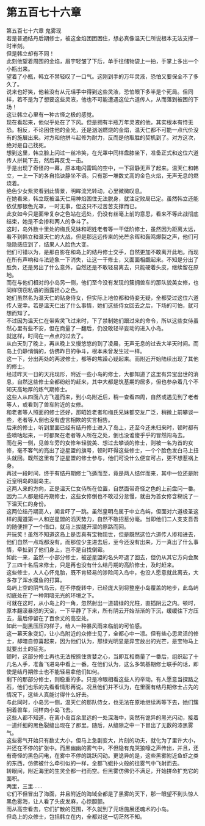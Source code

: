 # 第五百七十六章

第五百七十六章 鬼雾现\
若是普通结丹后期修士，被这金焰团团困住，想必真像温天仁所说根本无法支撑一时半刻。\
但是韩立却有不同！\
此刻他望着周围的金焰，眉宇轻皱了下后，单手往储物袋上一拍，手掌上多出一个小瓶出来。\
望着了小瓶，韩立不禁轻叹了一口气。这刚到手的万年灵液，恐怕又要保全不了多久了。\
说来也好笑，他若没有从元瑶手中得到这些灵液，恐怕眼下多半是个死局。但同样，若不是为了想要这些灵液，他也不可能遭遇这位六道传人，从而落到被困的下场！\
这让韩立心里有一种古怪之极的感觉。\
现在看起来，他似乎处在了下风。但是拥有半瓶万年灵液的他，其实根本有恃无恐。相反，不论困住他的金光，还是汹汹燃烧的金焰，温天仁都不可能一点代价没有的施展出来。对方和他拼斗起修为耐力，反而是他取胜的契机到了。对方这次，绝对是自己找死。\
想到这里，韩立脸上闪过一丝冷笑，在光罩中同样盘膝坐下，准备正式和这位六道传人拼耗下去，然后再反戈一击。\
于是出现了奇怪的一幕，原本电闪雷鸣的空中，一下寂静无声了起来。温天仁和韩立，一上一下的各自掐诀静坐不语。只有那一堆数丈高的金色火焰，无声无息的燃烧着。\
绝色少女紫灵看到此情景，明眸流光转动，心里微微叹息。\
在她看来，韩立既被温天仁用神焰困住无法脱身，就注定败局已定。虽然韩立还能依仗那银色光罩，一时无事，但这只不过苦苦支撑而已。\
此女如今只是面带复杂之色站在远处，仍没有丝毫上前的意思，看来不等此战彻底结束，她是不会掺和两人的争斗了。\
这时，岛外数十里处的梅氏兄妹和昭姓老者等一干低阶修士，虽然因为距离太远，看不到韩立和温天仁的大战，但是那远远传来的光芒余晖和轰鸣爆裂之声，他们可隐隐感应到了，结果人人脸色大变。\
他们可错以为，是那白影在和岛上的结丹修士交手，自然更加不敢离开此地。而现在所有声响和斗法迹象一下消失，让这一干修士，又面面相觑起来。不知是分出了胜负，还是另出了什么意外，自然还是不敢轻易离去，只能硬着头皮，继续留在原地。\
而在与他们相对的小岛另一侧，他们至今没有发现的簇拥兽车的那队貌美女修，也同样窃窃私语的面露担心之色。\
她们虽然名为温天仁的贴身侍女，但实际上地位都和侍妾无疑，全都受过这位六道传人宠幸。若是温天仁出了什么事情，她们这些侍女回去之后，下场的可怕，就可想而知了。\
不过因为温天仁在带紫灵飞过来时，下了禁制她们跟过来的命令，所以这些女侍虽然心里有些不安，但在商量了一翻后，仍没敢轻举妄动的进入小岛。\
就这样，时间在一点点的过去了。\
从白天到了晚上，再从晚上又慢悠悠的到了凌晨，无声无息的过去大半天时间。而岛上仍静悄悄的，仿佛昨日的争斗，根本未曾发生过一样。\
这一下，分出两处的两波修士，都等的焦躁心疑起来。而附近开始陆续出现了其他的修士。\
经过昨天一日的天兆现形，附近一些小岛的修士，大都知道了这里有异宝出世的消息，自然这些修士全都纷纷的赶来，其中大都是筑基期的居多，但也参杂着几个不知天高地厚的炼气期修士。\
这些人从四面八方飞遁而来，到小岛附近后，稍一查看四周，自然或遇见到了老者等人，或看到了兽车附近的女修。\
和老者等人照面的修士还好，那昭姓老者和梅氏兄妹都交友广泛，稍微上前攀谈一些，老者等人倒也没有虚言相欺的实言相告。\
后来的修士，听到里面已经有结丹修士进入了岛上，还至今还未归来时，顿时都有些嘀咕起来，一时都聚在老者等人所在之处，倒也没谁傻乎乎的冒然闯岛去。\
而在另一侧，见兽车旁的女修年轻貌美、想过去攀谈的修士，则被一名为首的女修，毫不客气的亮出了逆星盟的旗号，顿时吓得这些修士，一个个脸色发白马上扭头就回。既然这里有了逆星盟的修士参与，他们可没什么便宜可占，更不想惹祸上身。\
再过一段时间，终于有结丹期修士飞遁而至，竟是两人结伴而来，其中一位还是附近皇明岛的副岛主。\
这两人来的方向，正是温天仁女侍所在位置，自然面带奇怪之色的上前盘问一番。\
因为二人都是结丹期修士，这些女修倒也不敢过分怠慢，就由为首女修含糊说了一下温天仁的身份。\
这两位结丹期高人，闻言吓了一跳。虽然皇明岛属于中立岛屿，但面对六道极圣这样的魔道第一人和逆星盟的滔天势力，自然不敢招惹分毫。当即他们二人支支吾吾的随便捏了一个借口，就马上拔腿开溜的原路而回。\
开玩笑！虽然不知道这岛上是否真有宝物现世，但是既然这位六道传人掺和进去，他们自然一点戏都没有。而那位少主进去后，至今还没有出来，万一真出了什么事情，牵扯到了他们身上，岂不是自找倒霉。\
如此一来，虽然一小部分修士，被逆星盟的名头吓退了回去，但仍从其它方向会聚了三四十名后来修士，只是再也没有什么结丹期的高阶修士，及时赶来。\
这些修士，人人心怀鬼胎，既不肯轻易的涉险闯入岛中，也没人愿意就此离去，大多存了浑水摸鱼的打算。\
岛屿上空的阴气乌云，在不停旋转中，已经庞大到将整座小岛覆盖的地步，此岛屿彻底处在了一种阴暗无光的环境之下。\
可就在这时，从小岛上的一角，忽然射出一道碧绿的光柱，直插阴云之内。顿时，原本翻滚暴怒的天空，一下平静了下来，所有阴云开始渐渐的下沉，缓缓往下方压去，最后停留在了百余丈的高空处。\
如此一副黑压压的样子，给人一种暴风雨来临前的可怕感。\
这一幕天象变幻，让小岛附近的众修士见了，全都心中一凛。但有些心思灵活的修士，却暗自惊喜起来，因为他们认为，那绿光明显是异宝放出的光芒，是宝物马上就要出土的征兆。\
顿时，这部分修士再也无法按捺住贪婪之心，当即互相商量了一番后，组织起了十几名人手，准备飞进岛中看上一番。在他们认为，这么多筑基期修士联手的话，即使是结丹期修士也不能轻易拿他们如何。\
剩下的那部分修士，则稳重的多。只是冷眼相看这些人的举动。有人愿意当探路之石，他们也乐的先看看情形再说。况且他们并不认为，在里面有结丹期修士占先的情况下，这些人真能讨得什么好去。\
与此同时，小岛另一侧，温天仁的那队侍女，也无法在原地继续再等下去，她们簇拥着兽车，同样向小岛飞去。\
这些人都不知道，在离小岛百余里远的一处深海中，突然有诡异的黑光闪动，接着一道纤细的黑色裂缝出现在了那里。随后，从缝隙之中一下冒出了无数的漆黑雾气。\
这些雾气开始只有数丈大小，但马上急剧变大，片刻的功夫，就化为了里许大小，并还在不停的扩张中。而黑幽幽的雾气中，不但隐有鬼哭狼嚎之声传出，并且，还有奇怪的黑色闪电，在雾中不停的跳跃闪动。更诡异的是，这些黑雾附近鱼虾之类的东西，仿佛被什么牵引似的一样，全都飞蛾扑火般的往雾气中飞射而去。\
转眼间，附近海里的生灵全都一扫而空。但黑雾仿佛仍不满足，开始拼命扩充它的面积。\
两里，三里……\
它们不但冒出了海面，并且附近的海域全都是了黑雾的天下，那一眼望不到头惊人黑色雾海，让人看了头皮发麻，心惊胆颤。\
而从高空看去，它们扩散的范围，不久就到了元瑶施展还魂术的小岛。\
但岛上的众修士，包括韩立在内，全都对这一切茫然不知。
